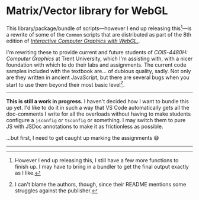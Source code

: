 # Matrix/Vector library for WebGL

This library/package/bundle of scripts&mdash;however I end up releasing
this[^1]&mdash;is a rewrite of some of the `Common` scripts that are distributed
as part of the 8th edition of [_Interactive Computer Graphics with
WebGL._][book-repo].

I'm rewriting these to provide current and future students of _COIS-4480H:
Computer Graphics_ at Trent University, which I'm assisting with, with a nicer
foundation with which to do their labs and assignments. The current code samples
included with the textbook are... of dubious quality, sadly. Not only are they
written in ancient JavaScript, but there are several bugs when you start to use
them beyond their most basic level[^2].

---

**This is still a work in progress.** I haven't decided how I want to bundle
this up yet. I'd like to do it in such a way that VS Code automatically gets all
the doc-comments I write for all the overloads without having to make students
configure a `jsconfig` or `tsconfig` or something. I may switch them to pure JS
with JSDoc annotations to make it as frictionless as possible.

...but first, I need to get caught up marking the assignments 😅

---

[book-repo]: https://github.com/jiayaozhang/Interactive-Computer-Graphics-WebGL

[^1]: However I end up releasing this, I still have a few more functions to
finish up. I may have to bring in a bundler to get the final output exactly as I
like.

[^2]: I can't blame the authors, though, since their README mentions some
struggles against the publisher.
